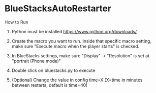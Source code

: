 # BlueStacksAutoRestarter

How to Run
  1. Python must be installed 
  https://www.python.org/downloads/
  
  2. Create the macro you want to run. 
    Inside that specific macro setting, make sure "Execute macro when the player starts" is checked.
    
  3. In BlueStacks settings, make sure "Display" -> "Resolution" is set at "portrait (Phone mode)"
  
  4. Double click on bluestacks.py to execute
  
  5. (Optional) Change the value in config time=X (X=time in minutes between restarts, default is time=40)

